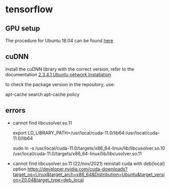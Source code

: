 # tensorflow
## GPU setup
The procedure for Ubuntu 18.04 can be found [here][Install CUDA with apt]

[Install CUDA with apt]:https://www.tensorflow.org/install/gpu#install_cuda_with_apt

## cuDNN
install the cuDNN library with the correct version, refer to the documentation [2.3.4.1 Ubuntu network Installation][NVIDIA CUDNN]

[NVIDIA CUDNN]:https://docs.nvidia.com/deeplearning/cudnn/install-guide/index.html

to check the package version in the repository, use:

  apt-cache search <packagename>
  apt-cache policy <packagename>
 
  
## errors
* cannot find libcusolver.so.11
  
  export LD_LIBRARY_PATH=/usr/local/cuda-11.0/lib64:/usr/local/cuda-11.0/lib64
  
  sudo ln -s /usr/local/cuda-11.0/targets/x86_64-linux/lib/libcusolver.so.10 /usr/local/cuda-11.0/targets/x86_64-linux/lib/libcusolver.so.11
  
* cannot find libcusolver.so.11 (22/nov/2021)
  reinstall cuda with deb(local) option
  https://developer.nvidia.com/cuda-downloads?target_os=Linux&target_arch=x86_64&Distribution=Ubuntu&target_version=20.04&target_type=deb_local
